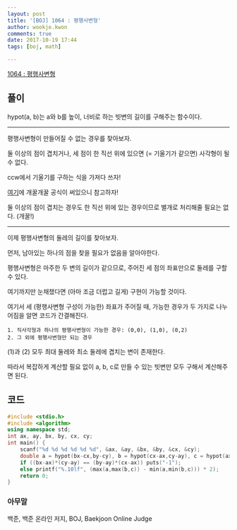 ```yaml
---
layout: post
title: '[BOJ] 1064 : 평행사변형'
author: wookje.kwon
comments: true
date: 2017-10-19 17:44
tags: [boj, math]

---
```


[1064 : 평행사변형](https://www.acmicpc.net/problem/1064)

## 풀이

hypot(a, b)는 a와 b를 높이, 너비로 하는 빗변의 길이를 구해주는 함수이다.

---

평행사변형이 만들어질 수 없는 경우를 찾아보자.

둘 이상의 점이 겹치거나, 세 점이 한 직선 위에 있으면 (= 기울기가 같으면) 사각형이 될 수 없다.

ccw에서 기울기를 구하는 식을 가져다 쓰자!

[여기](http://wookje.dance/2017/02/12/boj-11758-CCW/)에 개꿀개꿀 공식이 써있으니 참고하자!

둘 이상의 점이 겹치는 경우도 한 직선 위에 있는 경우이므로 별개로 처리해줄 필요는 없다. (개꿀!)

---

이제 평행사변형의 둘레의 길이를 찾아보자.

먼저, 남아있는 하나의 점을 찾을 필요가 없음을 알아야한다.

평행사변형은 마주한 두 변의 길이가 같으므로, 주어진 세 점의 좌표만으로 둘레를 구할 수 있다.

여기까지만 눈채챘다면 (아마 조금 더럽고 길게) 구현이 가능할 것이다.

여기서 세 (평행사변형 구성이 가능한) 좌표가 주어질 때, 가능한 경우가 두 가지로 나누어짐을 알면 코드가 간결해진다.

	1. 직사각형과 하나의 평행사변형이 가능한 경우: (0,0), (1,0), (0,2)
	2. 그 외에 평행사변형만 되는 경우

(1)과 (2) 모두 최대 둘레와 최소 둘레에 겹치는 변이 존재한다.

따라서 복잡하게 계산할 필요 없이 a, b, c로 만들 수 있는 빗변만 모두 구해서 계산해주면 된다.

## 코드

```cpp
#include <stdio.h>
#include <algorithm>
using namespace std;
int ax, ay, bx, by, cx, cy;
int main() {
	scanf("%d %d %d %d %d %d", &ax, &ay, &bx, &by, &cx, &cy);
	double a = hypot(bx-cx,by-cy), b = hypot(cx-ax,cy-ay), c = hypot(ax-bx,ay-by);
	if ((bx-ax)*(cy-ay) == (by-ay)*(cx-ax)) puts("-1");
	else printf("%.10lf", (max(a,max(b,c)) - min(a,min(b,c))) * 2);
	return 0;
}
```

### 아무말  
백준, 백준 온라인 저지, BOJ, Baekjoon Online Judge